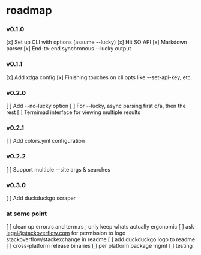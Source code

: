 # roadmap

### v0.1.0
[x] Set up CLI with options (assume --lucky)
[x] Hit SO API
[x] Markdown parser
[x] End-to-end synchronous --lucky output

### v0.1.1
[x] Add xdga config
[x] Finishing touches on cli opts like --set-api-key, etc.

### v0.2.0
[ ] Add --no-lucky option
[ ] For --lucky, async parsing first q/a, then the rest
[ ] Termimad interface for viewing multiple results

### v0.2.1
[ ] Add colors.yml configuration

### v0.2.2
[ ] Support multiple --site args & searches

### v0.3.0
[ ] Add duckduckgo scraper

### at some point
[ ] clean up error.rs and term.rs ; only keep whats actually ergonomic
[ ] ask legal@stackoverflow.com for permission to logo stackoverflow/stackexchange in readme
[ ] add duckduckgo logo to readme
[ ] cross-platform release binaries
[ ] per platform package mgmt
[ ] testing
